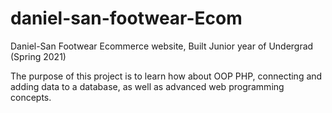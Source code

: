 # daniel-san-footwear-Ecom
Daniel-San Footwear Ecommerce website, Built Junior year of Undergrad (Spring 2021)

The purpose of this project is to learn how about OOP PHP, connecting and adding data to a database, as well as advanced web programming concepts. 
